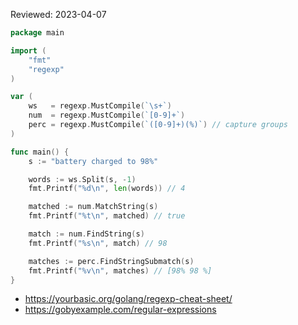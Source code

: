 Reviewed: 2023-04-07

```go
package main

import (
	"fmt"
	"regexp"
)

var (
	ws   = regexp.MustCompile(`\s+`)
	num  = regexp.MustCompile(`[0-9]+`)
	perc = regexp.MustCompile(`([0-9]+)(%)`) // capture groups
)

func main() {
	s := "battery charged to 98%"

	words := ws.Split(s, -1)
	fmt.Printf("%d\n", len(words)) // 4

	matched := num.MatchString(s)
	fmt.Printf("%t\n", matched) // true

	match := num.FindString(s)
	fmt.Printf("%s\n", match) // 98

	matches := perc.FindStringSubmatch(s)
	fmt.Printf("%v\n", matches) // [98% 98 %]
}
```

* https://yourbasic.org/golang/regexp-cheat-sheet/
* https://gobyexample.com/regular-expressions
